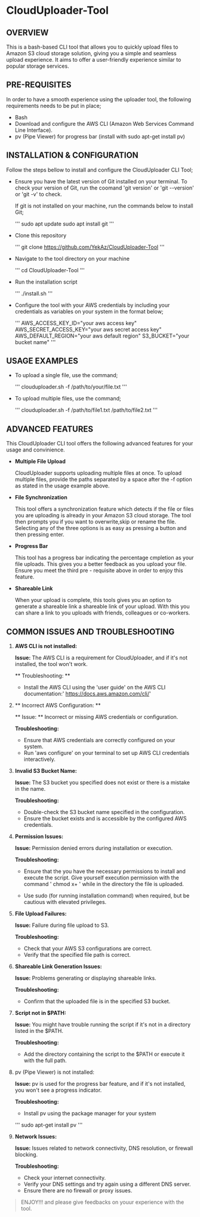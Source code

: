 # CloudUploader-Tool

## OVERVIEW

This is a bash-based CLI tool that allows you to quickly upload files to Amazon S3 cloud storage solution, giving you a simple and seamless upload experience. It aims to offer a user-friendly experience similar to popular storage services.
 
## PRE-REQUISITES

In order to have a smooth experience using the uploader tool, the following requirements needs to be put in place;

+ Bash
+ Download and configure the AWS CLI (Amazon Web Services Command Line Interface).
+ pv (Pipe Viewer) for progress bar (install with sudo apt-get install pv)

## INSTALLATION & CONFIGURATION

Follow the steps bellow to install and configure the CloudUploader CLI Tool;

+ Ensure you have the latest version of Git installed on your terminal. To check your version of Git, run the coomand 'git version' or 'git --version' or 'git -v' to check.

   If git is not installed on your machine, run the commands below to install Git;

	'''
	 sudo apt update
	 sudo apt install git
	'''

+ Clone this  repository

	'''
	 git clone https://github.com/YekAz/CloudUploader-Tool
	'''

+ Navigate to the tool directory on your machine

	'''
	 cd CloudUploader-Tool
	'''

+ Run the installation script

	'''
	 ./install.sh
	'''

+ Configure the tool with your AWS credentials by including your credentials as variables on your system in the format below;

	'''
	 AWS_ACCESS_KEY_ID="your aws access key"
	 AWS_SECRET_ACCESS_KEY="your aws secret access key"
	 AWS_DEFAULT_REGION="your aws default region"
	 S3_BUCKET="your bucket name"
	'''
	
## USAGE EXAMPLES

+ To upload a single file, use the command;

	'''
	 clouduploader.sh -f /path/to/your/file.txt
	'''

+ To upload multiple files, use the command;

	'''
	 clouduploader.sh -f /path/to/file1.txt /path/to/file2.txt
	'''

## ADVANCED FEATURES

This CloudUploader CLI tool offers the following advanced features for your usage and convinience.

+ **Multiple File Upload**

   CloudUploader supports uploading multiple files at once. To upload multiple files, provide the paths separated by a space after the -f option as stated in the usage example above.

+ **File Synchronization**

   This tool offers a synchronization feature which detects if the file or files you are uploading is already in your Amazon S3 cloud storage. The tool then prompts you if you want to overwrite,skip or rename the file. Selecting any of the three options is as easy as pressing a button and then pressing enter.

+ **Progress Bar**

   This tool has a progress bar indicating the percentage cmpletion as your file uploads. This gives you a better feedback as you upload your file. Ensure you meet the third  pre - requisite above in order to enjoy this feature.

+ **Shareable Link**

   When your upload is complete, this tools gives you an option to generate a shareable link a shareable link of your upload. With this you can share a link to you uploads with friends, colleagues or co-workers.

## COMMON ISSUES AND TROUBLESHOOTING

1. **AWS CLI is not installed:**

 	**Issue:** The AWS CLI is a requirement for CloudUploader, and if it's not installed, the tool won't work.
 
 	** Troubleshooting: **
 	+ Install the AWS CLI using the 'user guide' on the AWS CLI documentation:' https://docs.aws.amazon.com/cli/'

2. ** Incorrect AWS Configuration: **

 	** Issue: ** Incorrect or missing AWS credentials or configuration.

 	**Troubleshooting:**
 	+ Ensure that AWS credentials are correctly configured on your system.
 	+ Run 'aws configure' on your terminal to set up AWS CLI credentials interactively.

3. **Invalid S3 Bucket Name:**

 	**Issue:** The S3 bucket you specified does not exist or there is a mistake in the name.

 	**Troubleshooting:**
 	+ Double-check the S3 bucket name specified in the configuration.
 	+ Ensure the bucket exists and is accessible by the configured AWS credentials.

4. **Permission Issues:**

 	**Issue:** Permission denied errors during installation or execution.

 	**Troubleshooting:**
 	+ Ensure that the you have the necessary permissions to install and execute the script. Give yourself execution permission with the command ' chmod x+ ' while in the directory the file is uploaded.

 	+ Use sudo (for running installation command) when required, but be cautious with elevated privileges.

5. **File Upload Failures:**

 	**Issue:** Failure during file upload to S3.

 	**Troubleshooting:**
 	+ Check that your AWS S3 configurations are correct.
 	+ Verify that the specified file path is correct.

6. **Shareable Link Generation Issues:**

 	**Issue:** Problems generating or displaying shareable links.

 	**Troubleshooting:**
 	+ Confirm that the uploaded file is in the specified S3 bucket.

7. **Script not in $PATH:**

  	**Issue:** You might have trouble running the script if it's not in a directory listed in the $PATH.

  	**Troubleshooting:**
  	+ Add the directory containing the script to the $PATH or execute it with the full path.

8. pv (Pipe Viewer) is not installed:

  	**Issue:** pv is used for the progress bar feature, and if it's not installed, you won't see a progress indicator.

  	**Troubleshooting:**
  	+ Install pv using the package manager for your system

	'''
	sudo apt-get install pv
	'''	 

9. 	**Network Issues:**

  	**Issue:** Issues related to network connectivity, DNS resolution, or firewall blocking.

  	**Troubleshooting:**
  	+ Check your internet connectivity.
  	+ Verify your DNS settings and try again using a different DNS server.
  	+ Ensure there are no firewall or proxy issues. 

 > ENJOY!!! and please give feedbacks on youur experience with the tool.
